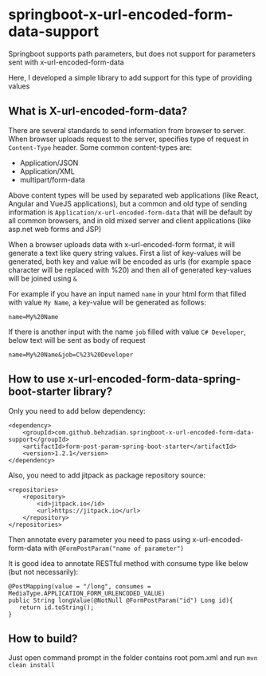# springboot-x-url-encoded-form-data-support

Springboot supports path parameters, but does not support for parameters sent with x-url-encoded-form-data

Here, I developed a simple library to add support for this type of providing values

## What is X-url-encoded-form-data?
There are several standards to send information from browser to server.
When browser uploads request to the server, specifies type of request in `Content-Type` header. Some common content-types are:
- Application/JSON
- Application/XML
- multipart/form-data

Above content types will be used by separated web applications (like React, Angular and VueJS applications), but a common and old type of sending information is `Application/x-url-encoded-form-data` that will be default by all common browsers, and in old mixed server and client applications (like asp.net web forms and JSP)

When a browser uploads data with x-url-encoded-form format, it will generate a text like query string values. First a list of key-values will be generated, both key and value will be encoded as urls (for example space character will be replaced with %20) and then all of generated key-values will be joined using `&`

For example if you have an input named `name` in your html form that filled with value `My Name`, a key-value will be generated as follows:

```name=My%20Name```

If there is another input with the name `job` filled with value `C# Developer`, below text will be sent as body of request

```name=My%20Name&job=C%23%20Developer```

## How to use x-url-encoded-form-data-spring-boot-starter library?
Only you need to add below dependency:
```
<dependency>
    <groupId>com.github.behzadian.springboot-x-url-encoded-form-data-support</groupId>
    <artifactId>form-post-param-spring-boot-starter</artifactId>
    <version>1.2.1</version>
</dependency>
```

Also, you need to add jitpack as package repository source:

```
<repositories>
    <repository>
        <id>jitpack.io</id>
        <url>https://jitpack.io</url>
    </repository>
</repositories>
```

Then annotate every parameter you need to pass using x-url-encoded-form-data with `@FormPostParam("name of parameter")`

It is good idea to annotate RESTful method with consume type like below (but not necessarily):
```
@PostMapping(value = "/long", consumes = MediaType.APPLICATION_FORM_URLENCODED_VALUE)
public String longValue(@NotNull @FormPostParam("id") Long id){
   return id.toString();
}
```

## How to build?
Just open command prompt in the folder contains root pom.xml and run `mvn clean install`
